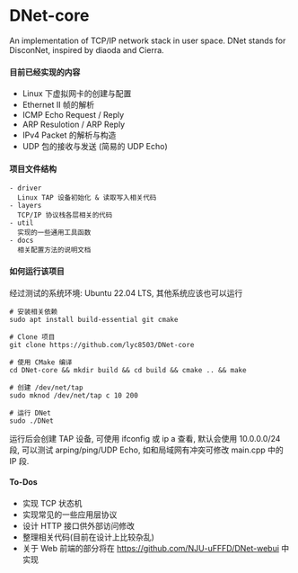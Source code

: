 # DNet-core
An implementation of TCP/IP network stack in user space. DNet stands for DisconNet, inspired by diaoda and Cierra.

#### 目前已经实现的内容
- Linux 下虚拟网卡的创建与配置
- Ethernet II 帧的解析
- ICMP Echo Request / Reply
- ARP Resulotion / ARP Reply
- IPv4 Packet 的解析与构造
- UDP 包的接收与发送 (简易的 UDP Echo)

#### 项目文件结构
```
- driver
  Linux TAP 设备初始化 & 读取写入相关代码
- layers
  TCP/IP 协议栈各层相关的代码
- util
  实现的一些通用工具函数
- docs
  相关配置方法的说明文档
```

#### 如何运行该项目
经过测试的系统环境: Ubuntu 22.04 LTS, 其他系统应该也可以运行

```
# 安装相关依赖
sudo apt install build-essential git cmake

# Clone 项目
git clone https://github.com/lyc8503/DNet-core

# 使用 CMake 编译
cd DNet-core && mkdir build && cd build && cmake .. && make

# 创建 /dev/net/tap
sudo mknod /dev/net/tap c 10 200

# 运行 DNet
sudo ./DNet
```

运行后会创建 TAP 设备, 可使用 ifconfig 或 ip a 查看, 默认会使用 10.0.0.0/24 段, 可以测试 arping/ping/UDP Echo, 如和局域网有冲突可修改 main.cpp 中的 IP 段.

#### To-Dos
- 实现 TCP 状态机
- 实现常见的一些应用层协议
- 设计 HTTP 接口供外部访问修改
- 整理相关代码(目前在设计上比较杂乱)
- 关于 Web 前端的部分将在 https://github.com/NJU-uFFFD/DNet-webui 中实现
